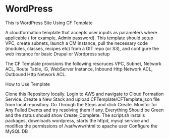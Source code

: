 # WordPress
This is WordPress Site Using CF Template

A cloudformation template that accepts user inputs as parameters where applicable ( for example, Admin password). This template should setup VPC, create subnets, launch a CM instance, pull the necessary code (modules, classes, recipes etc) from a GIT repo (or S3), and configure the web instance for basic Drupal or Wordpress setup

The CF Template provisions the following resoruces
 VPC,
 Subnet,
 Network ACL, 
 Route Table,
 IG,
 WebServer Instance,
 Inbound Http Network ACL,
 Outbound Http Network ACL.
 
 How to Use Template

Clone this Repository locally.
Login to AWS and navigate to Cloud Formation Service.
Create a New Stack and upload CFTemplate/CFTemplate.json file from local repository.
Go Through the Steps and click Create.
Monitor for Any Failed Events and try resolving them if any.
Everything Should be Green and the status should show Create_Complete.
The script.sh installs packages, downloads wordpress, starts the httpd, mysql service and modifies the permissions of /var/www/html to apache user
Configure the MySQL DB 


